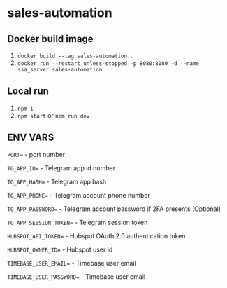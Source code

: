 # sales-automation

## Docker build image

1. `docker build --tag sales-automation .`
1. `docker run --restart unless-stopped -p 8080:8080 -d --name ssa_server sales-automation`

## Local run

1. `npm i`
2. `npm start` or `npm run dev`

## ENV VARS

`PORT=` - port number

`TG_APP_ID=` - Telegram app id number

`TG_APP_HASH=` - Telegram app hash

`TG_APP_PHONE=` - Telegram account phone number

`TG_APP_PASSWORD=` - Telegram account password if 2FA presents (Optional)

`TG_APP_SESSION_TOKEN=` - Telegram session token

`HUBSPOT_API_TOKEN=` - Hubspot OAuth 2.0 authentication token

`HUBSPOT_OWNER_ID=` - Hubspot user id

`TIMEBASE_USER_EMAIL=` - Timebase user email

`TIMEBASE_USER_PASSWORD=` - Timebase user email
